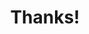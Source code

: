 ---
title: "Thanks!"
description: "Thanks for contacting Joel and Nurse Media! We'll be in touch shortly."
type: "thanks"
---